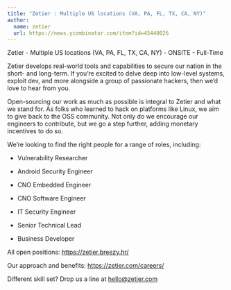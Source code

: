 ```yaml
---
title: "Zetier : Multiple US locations (VA, PA, FL, TX, CA, NY)"
author:
  name: zetier
  url: https://news.ycombinator.com/item?id=45440026
---
```

Zetier - Multiple US locations (VA, PA, FL, TX, CA, NY) - ONSITE - Full-Time

Zetier develops real-world tools and capabilities to secure our nation in the short- and long-term. If you’re excited to delve deep into low-level systems, exploit dev, and more alongside a group of passionate hackers, then we’d love to hear from you.

Open-sourcing our work as much as possible is integral to Zetier and what we stand for. As folks who learned to hack on platforms like Linux, we aim to give back to the OSS community. Not only do we encourage our engineers to contribute, but we go a step further, adding monetary incentives to do so.

We’re looking to find the right people for a range of roles, including:

+ Vulnerability Researcher

+ Android Security Engineer

+ CNO Embedded Engineer

+ CNO Software Engineer

+ IT Security Engineer

+ Senior Technical Lead

+ Business Developer

All open positions: <a href="https:&#x2F;&#x2F;zetier.breezy.hr&#x2F;" rel="nofollow">https:&#x2F;&#x2F;zetier.breezy.hr&#x2F;</a>

Our approach and benefits: <a href="https:&#x2F;&#x2F;zetier.com&#x2F;careers&#x2F;" rel="nofollow">https:&#x2F;&#x2F;zetier.com&#x2F;careers&#x2F;</a>

Different skill set? Drop us a line at hello@zetier.com
<JobApplication />
